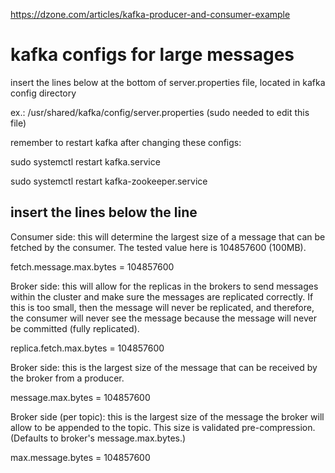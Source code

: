 https://dzone.com/articles/kafka-producer-and-consumer-example

# kafka configs for large messages
insert the lines below at the bottom of server.properties file, located in kafka config directory

ex.: /usr/shared/kafka/config/server.properties (sudo needed to edit this file)

remember to restart kafka after changing these configs: 

sudo systemctl restart kafka.service 

sudo systemctl restart kafka-zookeeper.service

insert the lines below the line
--------------------------------------------

Consumer side:
this will determine the largest size of a message that can be fetched by the consumer. 
The tested value here is 104857600 (100MB).

fetch.message.max.bytes = 104857600

Broker side:
this will allow for the replicas in the brokers to send messages within the cluster and 
make sure the messages are replicated correctly. If this is too small, then the message 
will never be replicated, and therefore, the consumer will never see the message because 
the message will never be committed (fully replicated).

replica.fetch.max.bytes = 104857600

Broker side:
this is the largest size of the message that can be received by the broker from a producer.

message.max.bytes = 104857600

Broker side (per topic): 
this is the largest size of the message the broker will allow to be appended to the topic. 
This size is validated pre-compression. (Defaults to broker's message.max.bytes.)

max.message.bytes = 104857600

